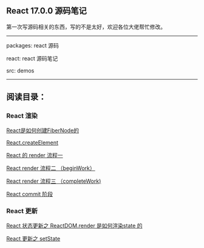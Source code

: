## React 17.0.0 源码笔记

第一次写源码相关的东西，写的不是太好，欢迎各位大佬帮忙修改。

------------------------------------------------

packages: react 源码

react:  react 源码笔记

src: demos

---------------------------------

阅读目录：
------------------------------------------------

###  React 渲染

[React是如何创建FiberNode的](https://github.com/WangYueYang/react-code-test/blob/master/react/React%E6%98%AF%E5%A6%82%E4%BD%95%E5%88%9B%E5%BB%BAFiberNode%E7%9A%84.md)

[React.createElement](https://github.com/WangYueYang/react-code-test/blob/master/react/React.createElement.md)

[React 的 render 流程一](https://github.com/WangYueYang/react-code-test/blob/master/react/React%20%E7%9A%84%20render%E6%B5%81%E7%A8%8B%20%E4%B8%80.md)

[React render 流程二 （beginWork）](https://github.com/WangYueYang/react-code-test/blob/master/react/React%20render%20%E6%B5%81%E7%A8%8B%E4%BA%8C%20%EF%BC%88beginWork%EF%BC%89.md)

[React render 流程三 （completeWork)](https://github.com/WangYueYang/react-code-test/blob/master/react/React%20render%20%E6%B5%81%E7%A8%8B%E4%B8%89%20%EF%BC%88completeWork%EF%BC%89.md)

[React commit 阶段](https://github.com/WangYueYang/react-code-test/blob/master/react/React%20commit%20%E9%98%B6%E6%AE%B5.md)


### React 更新

[React 状态更新之 ReactDOM.render 是如何渲染state 的](https://github.com/WangYueYang/react-code-test/blob/master/react/React%20%E7%8A%B6%E6%80%81%E6%9B%B4%E6%96%B0%E4%B9%8B%20ReactDOM.render%20%E6%98%AF%E5%A6%82%E4%BD%95%E6%B8%B2%E6%9F%93state%20%E7%9A%84.md)

[React 更新之 setState](https://github.com/WangYueYang/react-code-test/blob/master/react/React%20%E6%9B%B4%E6%96%B0%E4%B9%8B%20setState.md)